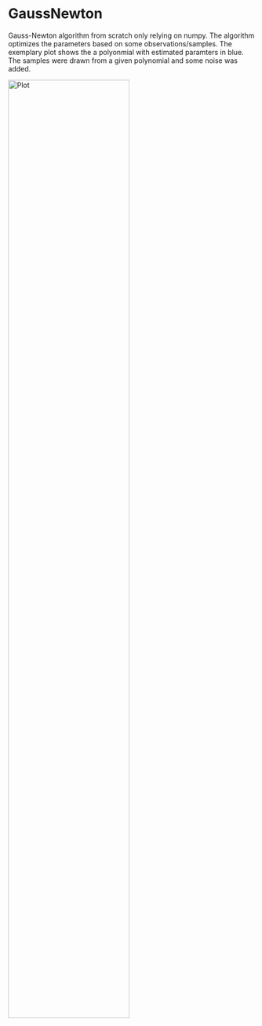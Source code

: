 # GaussNewton

Gauss-Newton algorithm from scratch only relying on numpy. The algorithm optimizes the parameters based on some observations/samples. The exemplary plot shows the a polyonmial with estimated paramters in blue. The samples were drawn from a given polynomial and some noise was added.

<img src="https://github.com/pbrandl/gauss_newton/blob/main/GN_opt.png" width="70%" height="70%" alt="Plot">

